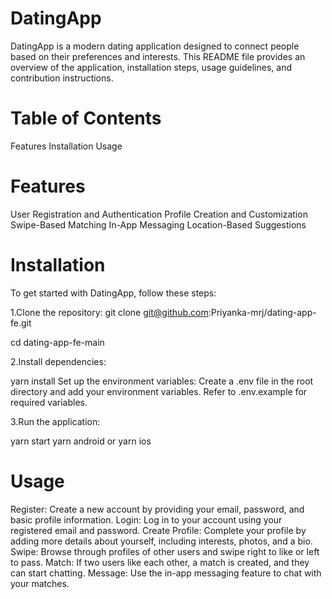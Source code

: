 # DatingApp
DatingApp is a modern dating application designed to connect people based on their preferences and interests. This README file provides an overview of the application, installation steps, usage guidelines, and contribution instructions.

# Table of Contents
Features
Installation
Usage

# Features
User Registration and Authentication
Profile Creation and Customization
Swipe-Based Matching
In-App Messaging
Location-Based Suggestions

# Installation
To get started with DatingApp, follow these steps:

1.Clone the repository:
git clone git@github.com:Priyanka-mrj/dating-app-fe.git

cd dating-app-fe-main

2.Install dependencies:

yarn install
Set up the environment variables:
Create a .env file in the root directory and add your environment variables. Refer to .env.example for required variables.

3.Run the application:

yarn start 
yarn android or yarn ios

# Usage
Register: Create a new account by providing your email, password, and basic profile information.
Login: Log in to your account using your registered email and password.
Create Profile: Complete your profile by adding more details about yourself, including interests, photos, and a bio.
Swipe: Browse through profiles of other users and swipe right to like or left to pass.
Match: If two users like each other, a match is created, and they can start chatting.
Message: Use the in-app messaging feature to chat with your matches.



